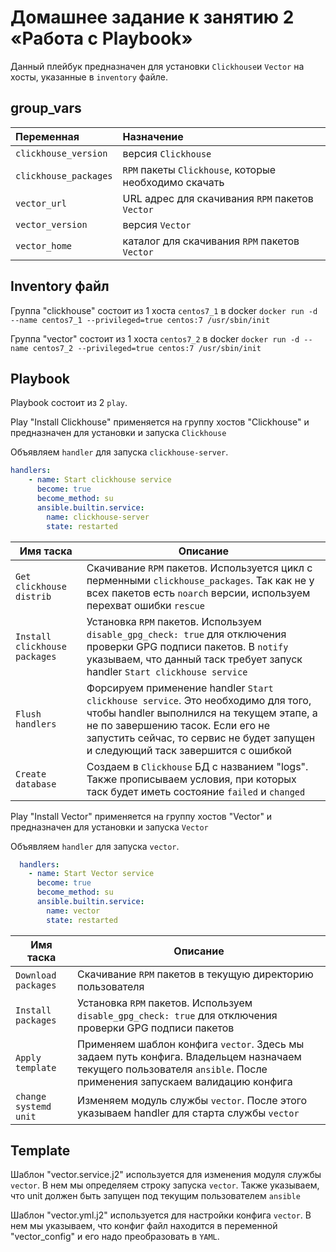 # Домашнее задание к занятию 2 «Работа с Playbook»

Данный плейбук предназначен для установки `Clickhouse`и `Vector` на хосты, указанные в `inventory` файле.

## group_vars

| Переменная  | Назначение  |
|:---|:---|
| `clickhouse_version` | версия `Clickhouse` |
| `clickhouse_packages` | `RPM` пакеты `Clickhouse`, которые необходимо скачать |
| `vector_url` | URL адрес для скачивания `RPM` пакетов `Vector` |
| `vector_version` | версия `Vector` |
| `vector_home` | каталог для скачивания `RPM` пакетов `Vector` |

## Inventory файл

Группа "clickhouse" состоит из 1 хоста `centos7_1` в docker `docker run -d --name centos7_1 --privileged=true centos:7 /usr/sbin/init`

Группа "vector" состоит из 1 хоста `centos7_2` в docker `docker run -d --name centos7_2 --privileged=true centos:7 /usr/sbin/init`

## Playbook

Playbook состоит из 2 `play`.

Play "Install Clickhouse" применяется на группу хостов "Clickhouse" и предназначен для установки и запуска `Clickhouse`

Объявляем `handler` для запуска `clickhouse-server`.

```yaml
handlers:
    - name: Start clickhouse service
      become: true
      become_method: su
      ansible.builtin.service:
        name: clickhouse-server
        state: restarted
```

| Имя таска                            | Описание                                                                                                                                                                                                                                              |
|--------------------------------------|-------------------------------------------------------------------------------------------------------------------------------------------------------------------------------------------------------------------------------------------------------|
| `Get clickhouse distrib`             | Скачивание `RPM` пакетов. Используется цикл с перменными `clickhouse_packages`. Так как не у всех пакетов есть `noarch` версии, используем перехват ошибки `rescue`                                                                                   |
| `Install clickhouse packages`        | Установка `RPM` пакетов. Используем `disable_gpg_check: true` для отключения проверки GPG подписи пакетов. В `notify` указываем, что данный таск требует запуск handler `Start clickhouse service`                                                    |
| `Flush handlers`                     | Форсируем применение handler `Start clickhouse service`. Это необходимо для того, чтобы handler выполнился на текущем этапе, а не по завершению тасок. Если его не запустить сейчас, то сервис не будет запущен и следующий таск завершится с ошибкой |
| `Create database`                    | Создаем в `Clickhouse` БД с названием "logs". Также прописываем условия, при которых таск будет иметь состояние `failed` и `changed`                                                                                                                  |

Play "Install Vector" применяется на группу хостов "Vector" и предназначен для установки и запуска `Vector`

Объявляем `handler` для запуска `vector`.

```yaml
  handlers:
    - name: Start Vector service
      become: true
      become_method: su
      ansible.builtin.service:
        name: vector
        state: restarted
```

| Имя таска | Описание |
|--------------|---------|
| `Download packages` | Скачивание `RPM` пакетов в текущую директорию пользователя |
| `Install packages` | Установка `RPM` пакетов. Используем `disable_gpg_check: true` для отключения проверки GPG подписи пакетов |
| `Apply template` | Применяем шаблон конфига `vector`. Здесь мы задаем путь конфига. Владельцем назначаем текущего пользователя `ansible`. После применения запускаем валидацию конфига |
| `change systemd unit` | Изменяем модуль службы `vector`. После этого указываем handler для старта службы `vector` |


## Template

Шаблон "vector.service.j2" используется для изменения модуля службы `vector`. В нем мы определяем строку запуска `vector`. Также указываем, что unit должен быть запущен под текущим пользователем `ansible`

Шаблон "vector.yml.j2" используется для настройки конфига `vector`. В нем мы указываем, что конфиг файл находится в переменной "vector_config" и его надо преобразовать в `YAML`.
